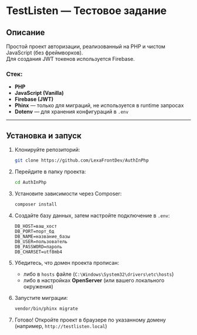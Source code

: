 # TestListen — Тестовое задание

## Описание
Простой проект авторизации, реализованный на PHP и чистом JavaScript (без фреймворков).  
Для создания JWT токенов используется Firebase.

### Стек:
- **PHP**
- **JavaScript (Vanilla)**
- **Firebase (JWT)**
- **Phinx** — только для миграций, не используется в runtime запросах
- **Dotenv** — для хранения конфигураций в `.env`

---

## Установка и запуск

1. Клонируйте репозиторий:
   ```bash
   git clone https://github.com/LexaFrontDev/AuthInPhp
   ```

2. Перейдите в папку проекта:
   ```bash
   cd AuthInPhp
   ```

3. Установите зависимости через Composer:
   ```bash
   composer install
   ```

4. Создайте базу данных, затем настройте подключение в `.env`:
   ```
   DB_HOST=ваш_хост
   DB_PORT=порт_бд
   DB_NAME=название_базы
   DB_USER=пользователь
   DB_PASSWORD=пароль
   DB_CHARSET=utf8mb4
   ```

5. Убедитесь, что домен проекта прописан:
   - либо в `hosts` файле (`C:\Windows\System32\drivers\etc\hosts`)
   - либо в настройках **OpenServer** (или вашего локального окружения)

6. Запустите миграции:
   ```bash
   vendor/bin/phinx migrate
   ```

7. Готово! Откройте проект в браузере по указанному домену (например, `http://testlisten.local`)
